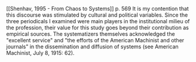 [[Shenhav, 1995 - From Chaos to Systems]]
p. 569
It is my contention that this discourse was stimulated by cultural and political variables. Since the three periodicals I examined were main players in the institutional milieu of the profession, their value for this study goes beyond their contribution as empirical sources. The systematizers themselves acknowledged the "excellent service" and "the efforts of the American Machinist and other journals" in the dissemination and diffusion of systems (see American Machinist, July 8, 1915: 62).